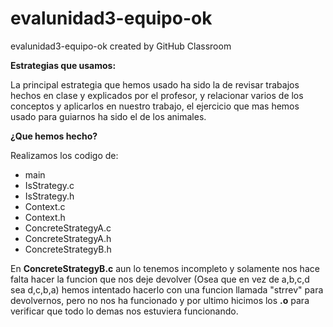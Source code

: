 # evalunidad3-equipo-ok
evalunidad3-equipo-ok created by GitHub Classroom


**Estrategias que usamos:**

 La principal estrategia que hemos usado ha sido la de revisar
 trabajos hechos en clase y explicados por el profesor, 
 y relacionar varios de los conceptos y aplicarlos en nuestro trabajo,
 el ejercicio que mas hemos usado para guiarnos ha sido el de los animales.
 
 **¿Que hemos hecho?**
 
 Realizamos los codigo de: 
 - main
 - IsStrategy.c 
 - IsStrategy.h
 - Context.c
 - Context.h
 - ConcreteStrategyA.c
 - ConcreteStrategyA.h
 - ConcreteStrategyB.h
                           
 En **ConcreteStrategyB.c** aun lo tenemos incompleto 
 y solamente nos hace falta hacer la funcion que nos deje devolver (Osea que en vez de a,b,c,d sea d,c,b,a)
 hemos intentado hacerlo con una funcion llamada "strrev" para devolvernos, pero 
 no nos ha funcionado y por ultimo hicimos los **.o** para verificar que todo lo demas nos estuviera funcionando.
 
 

